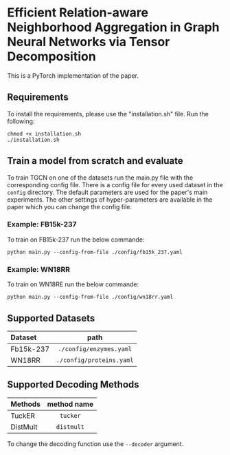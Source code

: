 
# Efficient Relation-aware Neighborhood Aggregation in Graph Neural Networks via Tensor Decomposition

This is a PyTorch implementation of the paper.

## Requirements

To install the requirements, please use the "installation.sh" file. Run the following:
```
chmod +x installation.sh
./installation.sh
```

## Train a model from scratch and evaluate

To train TGCN on one of the datasets run the main.py file with the corresponding config file. There is a config file for every used dataset in the ```config``` directory. The default parameters are used for the paper's main experiments. The other settings of hyper-parameters are available in the paper which you can change the config file.

### Example: FB15k-237 

To train on FB15k-237 run the below commande:
```
python main.py --config-from-file ./config/fb15k_237.yaml
```

### Example: WN18RR

To train on WN18RE run the below commande:
```
python main.py --config-from-file ./config/wn18rr.yaml
```

## Supported Datasets
Dataset | path |
:--- | :---: |
Fb15k-237 | ```./config/enzymes.yaml``` |
WN18RR | ```./config/proteins.yaml``` |

## Supported Decoding Methods
Methods | method name |
:--- | :---: |
TuckER | ```tucker``` |
DistMult | ```distmult``` |

To change the decoding function use the ```--decoder``` argument.

